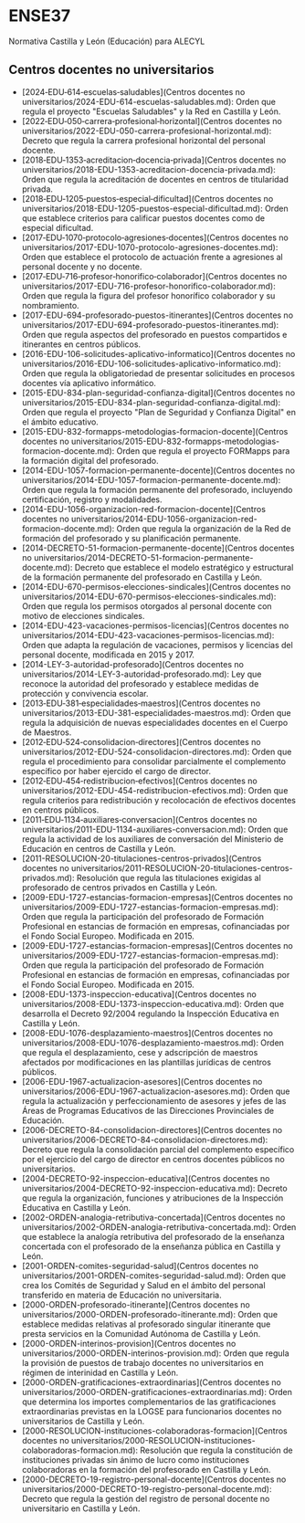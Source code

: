 # ENSE37
Normativa Castilla y León (Educación) para ALECYL
## Centros docentes no universitarios

- [2024‑EDU‑614‑escuelas‑saludables](Centros docentes no universitarios/2024-EDU-614-escuelas-saludables.md): Orden que regula el proyecto "Escuelas Saludables" y la Red en Castilla y León.
- [2022‑EDU‑050‑carrera‑profesional‑horizontal](Centros docentes no universitarios/2022-EDU-050-carrera-profesional-horizontal.md): Decreto que regula la carrera profesional horizontal del personal docente.
- [2018‑EDU‑1353‑acreditacion‑docencia‑privada](Centros docentes no universitarios/2018-EDU-1353-acreditacion-docencia-privada.md): Orden que regula la acreditación de docentes en centros de titularidad privada.
- [2018‑EDU‑1205‑puestos‑especial‑dificultad](Centros docentes no universitarios/2018-EDU-1205-puestos-especial-dificultad.md): Orden que establece criterios para calificar puestos docentes como de especial dificultad.
- [2017‑EDU‑1070‑protocolo‑agresiones‑docentes](Centros docentes no universitarios/2017-EDU-1070-protocolo-agresiones-docentes.md): Orden que establece el protocolo de actuación frente a agresiones al personal docente y no docente.
- [2017‑EDU‑716‑profesor‑honorifico‑colaborador](Centros docentes no universitarios/2017-EDU-716-profesor-honorifico-colaborador.md): Orden que regula la figura del profesor honorífico colaborador y su nombramiento.
- [2017-EDU-694-profesorado-puestos-itinerantes](Centros docentes no universitarios/2017-EDU-694-profesorado-puestos-itinerantes.md): Orden que regula aspectos del profesorado en puestos compartidos e itinerantes en centros públicos.
- [2016-EDU-106-solicitudes-aplicativo-informatico](Centros docentes no universitarios/2016-EDU-106-solicitudes-aplicativo-informatico.md): Orden que regula la obligatoriedad de presentar solicitudes en procesos docentes vía aplicativo informático.
- [2015-EDU-834-plan-seguridad-confianza-digital](Centros docentes no universitarios/2015-EDU-834-plan-seguridad-confianza-digital.md): Orden que regula el proyecto "Plan de Seguridad y Confianza Digital" en el ámbito educativo.
- [2015-EDU-832-formapps-metodologias-formacion-docente](Centros docentes no universitarios/2015-EDU-832-formapps-metodologias-formacion-docente.md): Orden que regula el proyecto FORMapps para la formación digital del profesorado.
- [2014-EDU-1057-formacion-permanente-docente](Centros docentes no universitarios/2014-EDU-1057-formacion-permanente-docente.md): Orden que regula la formación permanente del profesorado, incluyendo certificación, registro y modalidades.
- [2014-EDU-1056-organizacion-red-formacion-docente](Centros docentes no universitarios/2014-EDU-1056-organizacion-red-formacion-docente.md): Orden que regula la organización de la Red de formación del profesorado y su planificación permanente.
- [2014-DECRETO-51-formacion-permanente-docente](Centros docentes no universitarios/2014-DECRETO-51-formacion-permanente-docente.md): Decreto que establece el modelo estratégico y estructural de la formación permanente del profesorado en Castilla y León.
- [2014-EDU-670-permisos-elecciones-sindicales](Centros docentes no universitarios/2014-EDU-670-permisos-elecciones-sindicales.md): Orden que regula los permisos otorgados al personal docente con motivo de elecciones sindicales.
- [2014-EDU-423-vacaciones-permisos-licencias](Centros docentes no universitarios/2014-EDU-423-vacaciones-permisos-licencias.md): Orden que adapta la regulación de vacaciones, permisos y licencias del personal docente, modificada en 2015 y 2017.
- [2014-LEY-3-autoridad-profesorado](Centros docentes no universitarios/2014-LEY-3-autoridad-profesorado.md): Ley que reconoce la autoridad del profesorado y establece medidas de protección y convivencia escolar.
- [2013‑EDU‑381‑especialidades‑maestros](Centros docentes no universitarios/2013-EDU-381-especialidades-maestros.md): Orden que regula la adquisición de nuevas especialidades docentes en el Cuerpo de Maestros.
- [2012‑EDU‑524‑consolidacion‑directores](Centros docentes no universitarios/2012-EDU-524-consolidacion-directores.md): Orden que regula el procedimiento para consolidar parcialmente el complemento específico por haber ejercido el cargo de director.
- [2012‑EDU‑454‑redistribucion‑efectivos](Centros docentes no universitarios/2012-EDU-454-redistribucion-efectivos.md): Orden que regula criterios para redistribución y recolocación de efectivos docentes en centros públicos.
- [2011‑EDU‑1134‑auxiliares‑conversacion](Centros docentes no universitarios/2011-EDU-1134-auxiliares-conversacion.md): Orden que regula la actividad de los auxiliares de conversación del Ministerio de Educación en centros de Castilla y León.
- [2011-RESOLUCION-20-titulaciones-centros-privados](Centros docentes no universitarios/2011-RESOLUCION-20-titulaciones-centros-privados.md): Resolución que regula las titulaciones exigidas al profesorado de centros privados en Castilla y León.
- [2009-EDU-1727-estancias-formacion-empresas](Centros docentes no universitarios/2009-EDU-1727-estancias-formacion-empresas.md): Orden que regula la participación del profesorado de Formación Profesional en estancias de formación en empresas, cofinanciadas por el Fondo Social Europeo. Modificada en 2015.
- [2009-EDU-1727-estancias-formacion-empresas](Centros docentes no universitarios/2009-EDU-1727-estancias-formacion-empresas.md): Orden que regula la participación del profesorado de Formación Profesional en estancias de formación en empresas, cofinanciadas por el Fondo Social Europeo. Modificada en 2015.
- [2008-EDU-1373-inspeccion-educativa](Centros docentes no universitarios/2008-EDU-1373-inspeccion-educativa.md): Orden que desarrolla el Decreto 92/2004 regulando la Inspección Educativa en Castilla y León.
- [2008-EDU-1076-desplazamiento-maestros](Centros docentes no universitarios/2008-EDU-1076-desplazamiento-maestros.md): Orden que regula el desplazamiento, cese y adscripción de maestros afectados por modificaciones en las plantillas jurídicas de centros públicos.
- [2006-EDU-1967-actualizacion-asesores](Centros docentes no universitarios/2006-EDU-1967-actualizacion-asesores.md): Orden que regula la actualización y perfeccionamiento de asesores y jefes de las Áreas de Programas Educativos de las Direcciones Provinciales de Educación.
- [2006-DECRETO-84-consolidacion-directores](Centros docentes no universitarios/2006-DECRETO-84-consolidacion-directores.md): Decreto que regula la consolidación parcial del complemento específico por el ejercicio del cargo de director en centros docentes públicos no universitarios.
- [2004-DECRETO-92-inspeccion-educativa](Centros docentes no universitarios/2004-DECRETO-92-inspeccion-educativa.md): Decreto que regula la organización, funciones y atribuciones de la Inspección Educativa en Castilla y León.
- [2002-ORDEN-analogia-retributiva-concertada](Centros docentes no universitarios/2002-ORDEN-analogia-retributiva-concertada.md): Orden que establece la analogía retributiva del profesorado de la enseñanza concertada con el profesorado de la enseñanza pública en Castilla y León.
- [2001-ORDEN-comites-seguridad-salud](Centros docentes no universitarios/2001-ORDEN-comites-seguridad-salud.md): Orden que crea los Comités de Seguridad y Salud en el ámbito del personal transferido en materia de Educación no universitaria.
- [2000-ORDEN-profesorado-itinerante](Centros docentes no universitarios/2000-ORDEN-profesorado-itinerante.md): Orden que establece medidas relativas al profesorado singular itinerante que presta servicios en la Comunidad Autónoma de Castilla y León.
- [2000-ORDEN-interinos-provision](Centros docentes no universitarios/2000-ORDEN-interinos-provision.md): Orden que regula la provisión de puestos de trabajo docentes no universitarios en régimen de interinidad en Castilla y León.
- [2000-ORDEN-gratificaciones-extraordinarias](Centros docentes no universitarios/2000-ORDEN-gratificaciones-extraordinarias.md): Orden que determina los importes complementarios de las gratificaciones extraordinarias previstas en la LOGSE para funcionarios docentes no universitarios de Castilla y León.
- [2000-RESOLUCION-instituciones-colaboradoras-formacion](Centros docentes no universitarios/2000-RESOLUCION-instituciones-colaboradoras-formacion.md): Resolución que regula la constitución de instituciones privadas sin ánimo de lucro como instituciones colaboradoras en la formación del profesorado en Castilla y León.
- [2000-DECRETO-19-registro-personal-docente](Centros docentes no universitarios/2000-DECRETO-19-registro-personal-docente.md): Decreto que regula la gestión del registro de personal docente no universitario en Castilla y León.



